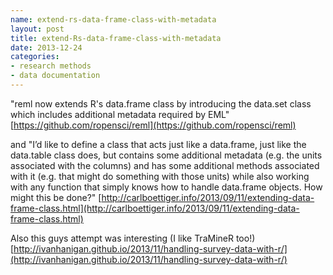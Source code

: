 ```yaml
---
name: extend-rs-data-frame-class-with-metadata
layout: post
title: extend-Rs-data-frame-class-with-metadata
date: 2013-12-24
categories:
- research methods
- data documentation
---
```


"reml now extends R's data.frame class by introducing the data.set class which includes additional metadata required by EML"
[https://github.com/ropensci/reml](https://github.com/ropensci/reml)

and
"I’d like to define a class that acts just like a data.frame, just like the data.table class does, but contains some additional metadata (e.g. the units associated with the columns) and has some additional methods associated with it (e.g. that might do something with those units) while also working with any function that simply knows how to handle data.frame objects.
How might this be done?"
[http://carlboettiger.info/2013/09/11/extending-data-frame-class.html](http://carlboettiger.info/2013/09/11/extending-data-frame-class.html)


Also this guys attempt was interesting (I like TraMineR too!)
[http://ivanhanigan.github.io/2013/11/handling-survey-data-with-r/](http://ivanhanigan.github.io/2013/11/handling-survey-data-with-r/)
